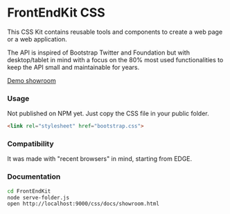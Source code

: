 # FrontEndKit CSS

This CSS Kit contains reusable tools and components to create a web page or a web application.

The API is inspired of Bootstrap Twitter and Foundation but with desktop/tablet in mind with a focus on the 80% most used functionalities to keep the API small and maintainable for years.

[Demo showroom](https://vladimirkosmala.github.io/FrontEndKit/css/docs/showroom.html)

### Usage

Not published on NPM yet. Just copy the CSS file in your public folder.

```html
<link rel="stylesheet" href="bootstrap.css">
```

### Compatibility

It was made with "recent browsers" in mind, starting from EDGE.

### Documentation

```bash
cd FrontEndKit
node serve-folder.js
open http://localhost:9000/css/docs/showroom.html
```
